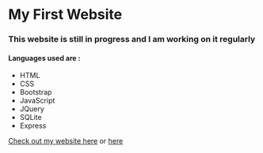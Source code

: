 # My First Website 


### This website is still in progress and I am working on it regularly


#### Languages used are :

- HTML
- CSS
- Bootstrap
- JavaScript
- JQuery
- SQLite
- Express

[Check out my website here](https://glacial-hollows-87936.herokuapp.com) or [here](https://misingtodd.azurewebsites.net/)


